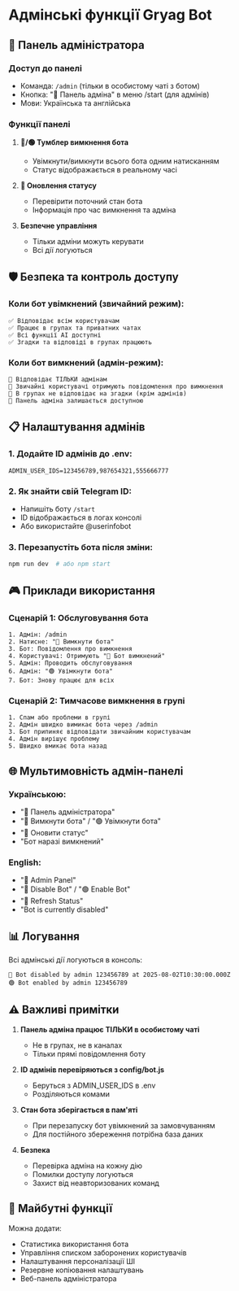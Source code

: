 # Адмінські функції Gryag Bot

## 🔧 Панель адміністратора

### Доступ до панелі
- Команда: `/admin` (тільки в особистому чаті з ботом)
- Кнопка: "🔧 Панель адміна" в меню /start (для адмінів)
- Мови: Українська та англійська

### Функції панелі
1. **🔴/🟢 Тумблер вимкнення бота**
   - Увімкнути/вимкнути всього бота одним натисканням
   - Статус відображається в реальному часі

2. **🔄 Оновлення статусу**
   - Перевірити поточний стан бота
   - Інформація про час вимкнення та адміна

3. **Безпечне управління**
   - Тільки адміни можуть керувати
   - Всі дії логуються

## 🛡️ Безпека та контроль доступу

### Коли бот увімкнений (звичайний режим):
```
✅ Відповідає всім користувачам
✅ Працює в групах та приватних чатах
✅ Всі функції AI доступні
✅ Згадки та відповіді в групах працюють
```

### Коли бот вимкнений (адмін-режим):
```
🔴 Відповідає ТІЛЬКИ адмінам
🔴 Звичайні користувачі отримують повідомлення про вимкнення
🔴 В групах не відповідає на згадки (крім адмінів)
🔴 Панель адміна залишається доступною
```

## 📋 Налаштування адмінів

### 1. Додайте ID адмінів до .env:
```env
ADMIN_USER_IDS=123456789,987654321,555666777
```

### 2. Як знайти свій Telegram ID:
- Напишіть боту `/start`
- ID відображається в логах консолі
- Або використайте @userinfobot

### 3. Перезапустіть бота після зміни:
```bash
npm run dev  # або npm start
```

## 🎮 Приклади використання

### Сценарій 1: Обслуговування бота
```
1. Адмін: /admin
2. Натисне: "🔴 Вимкнути бота"
3. Бот: Повідомлення про вимкнення
4. Користувачі: Отримують "🔴 Бот вимкнений"
5. Адмін: Проводить обслуговування
6. Адмін: "🟢 Увімкнути бота"
7. Бот: Знову працює для всіх
```

### Сценарій 2: Тимчасове вимкнення в групі
```
1. Спам або проблеми в групі
2. Адмін швидко вимикає бота через /admin
3. Бот припиняє відповідати звичайним користувачам
4. Адмін вирішує проблему
5. Швидко вмикає бота назад
```

## 🌐 Мультимовність адмін-панелі

### Українською:
- "🔧 Панель адміністратора"
- "🔴 Вимкнути бота" / "🟢 Увімкнути бота"
- "🔄 Оновити статус"
- "Бот наразі вимкнений"

### English:
- "🔧 Admin Panel"
- "🔴 Disable Bot" / "🟢 Enable Bot"
- "🔄 Refresh Status"
- "Bot is currently disabled"

## 📊 Логування

Всі адмінські дії логуються в консоль:
```
🔴 Bot disabled by admin 123456789 at 2025-08-02T10:30:00.000Z
🟢 Bot enabled by admin 123456789
```

## ⚠️ Важливі примітки

1. **Панель адміна працює ТІЛЬКИ в особистому чаті**
   - Не в групах, не в каналах
   - Тільки прямі повідомлення боту

2. **ID адмінів перевіряються з config/bot.js**
   - Беруться з ADMIN_USER_IDS в .env
   - Розділяються комами

3. **Стан бота зберігається в пам'яті**
   - При перезапуску бот увімкнений за замовчуванням
   - Для постійного збереження потрібна база даних

4. **Безпека**
   - Перевірка адміна на кожну дію
   - Помилки доступу логуються
   - Захист від неавторизованих команд

## 🚀 Майбутні функції

Можна додати:
- Статистика використання бота
- Управління списком заборонених користувачів
- Налаштування персоналізації ШІ
- Резервне копіювання налаштувань
- Веб-панель адміністратора
